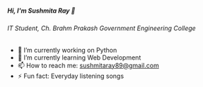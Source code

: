 ##### Hi, I'm Sushmita Ray 👋 ##

###### IT Student, Ch. Brahm Prakash Government Engineering College 

- 🔭 I’m currently working on Python
- 🌱 I’m currently learning Web Development
- 📫 How to reach me: sushmitaray89@gmail.com
- ⚡ Fun fact: Everyday listening songs
